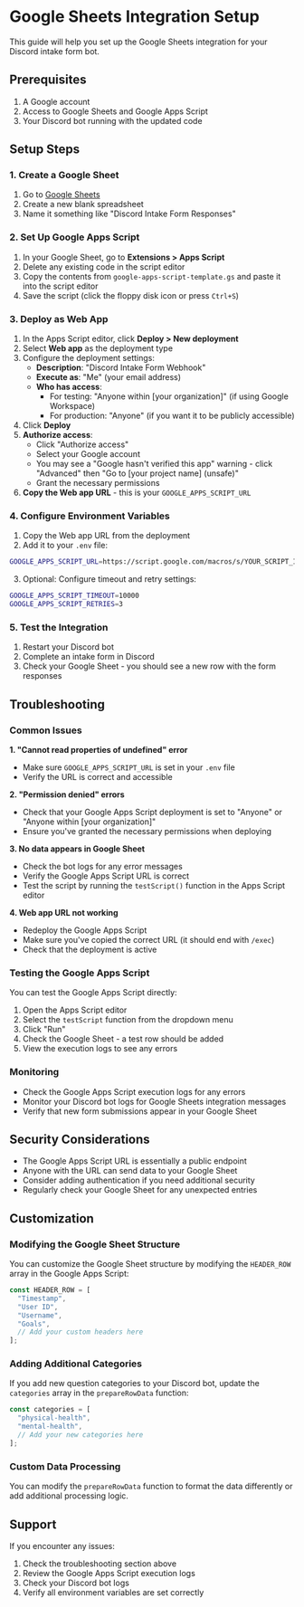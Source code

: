 # Google Sheets Integration Setup

This guide will help you set up the Google Sheets integration for your Discord intake form bot.

## Prerequisites

1. A Google account
2. Access to Google Sheets and Google Apps Script
3. Your Discord bot running with the updated code

## Setup Steps

### 1. Create a Google Sheet

1. Go to [Google Sheets](https://sheets.google.com)
2. Create a new blank spreadsheet
3. Name it something like "Discord Intake Form Responses"

### 2. Set Up Google Apps Script

1. In your Google Sheet, go to **Extensions > Apps Script**
2. Delete any existing code in the script editor
3. Copy the contents from `google-apps-script-template.gs` and paste it into the script editor
4. Save the script (click the floppy disk icon or press `Ctrl+S`)

### 3. Deploy as Web App

1. In the Apps Script editor, click **Deploy > New deployment**
2. Select **Web app** as the deployment type
3. Configure the deployment settings:
   - **Description**: "Discord Intake Form Webhook"
   - **Execute as**: "Me" (your email address)
   - **Who has access**: 
     - For testing: "Anyone within [your organization]" (if using Google Workspace)
     - For production: "Anyone" (if you want it to be publicly accessible)
4. Click **Deploy**
5. **Authorize access**:
   - Click "Authorize access"
   - Select your Google account
   - You may see a "Google hasn't verified this app" warning - click "Advanced" then "Go to [your project name] (unsafe)"
   - Grant the necessary permissions
6. **Copy the Web app URL** - this is your `GOOGLE_APPS_SCRIPT_URL`

### 4. Configure Environment Variables

1. Copy the Web app URL from the deployment
2. Add it to your `.env` file:

```bash
GOOGLE_APPS_SCRIPT_URL=https://script.google.com/macros/s/YOUR_SCRIPT_ID/exec
```

3. Optional: Configure timeout and retry settings:

```bash
GOOGLE_APPS_SCRIPT_TIMEOUT=10000
GOOGLE_APPS_SCRIPT_RETRIES=3
```

### 5. Test the Integration

1. Restart your Discord bot
2. Complete an intake form in Discord
3. Check your Google Sheet - you should see a new row with the form responses

## Troubleshooting

### Common Issues

**1. "Cannot read properties of undefined" error**
- Make sure `GOOGLE_APPS_SCRIPT_URL` is set in your `.env` file
- Verify the URL is correct and accessible

**2. "Permission denied" errors**
- Check that your Google Apps Script deployment is set to "Anyone" or "Anyone within [your organization]"
- Ensure you've granted the necessary permissions when deploying

**3. No data appears in Google Sheet**
- Check the bot logs for any error messages
- Verify the Google Apps Script URL is correct
- Test the script by running the `testScript()` function in the Apps Script editor

**4. Web app URL not working**
- Redeploy the Google Apps Script
- Make sure you've copied the correct URL (it should end with `/exec`)
- Check that the deployment is active

### Testing the Google Apps Script

You can test the Google Apps Script directly:

1. Open the Apps Script editor
2. Select the `testScript` function from the dropdown menu
3. Click "Run"
4. Check the Google Sheet - a test row should be added
5. View the execution logs to see any errors

### Monitoring

- Check the Google Apps Script execution logs for any errors
- Monitor your Discord bot logs for Google Sheets integration messages
- Verify that new form submissions appear in your Google Sheet

## Security Considerations

- The Google Apps Script URL is essentially a public endpoint
- Anyone with the URL can send data to your Google Sheet
- Consider adding authentication if you need additional security
- Regularly check your Google Sheet for any unexpected entries

## Customization

### Modifying the Google Sheet Structure

You can customize the Google Sheet structure by modifying the `HEADER_ROW` array in the Google Apps Script:

```javascript
const HEADER_ROW = [
  "Timestamp",
  "User ID", 
  "Username",
  "Goals",
  // Add your custom headers here
];
```

### Adding Additional Categories

If you add new question categories to your Discord bot, update the `categories` array in the `prepareRowData` function:

```javascript
const categories = [
  "physical-health",
  "mental-health", 
  // Add your new categories here
];
```

### Custom Data Processing

You can modify the `prepareRowData` function to format the data differently or add additional processing logic.

## Support

If you encounter any issues:
1. Check the troubleshooting section above
2. Review the Google Apps Script execution logs
3. Check your Discord bot logs
4. Verify all environment variables are set correctly
